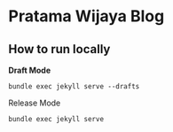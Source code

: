 # Pratama Wijaya Blog


## How to run locally

**Draft Mode**
```
bundle exec jekyll serve --drafts

```

Release Mode
```
bundle exec jekyll serve
```